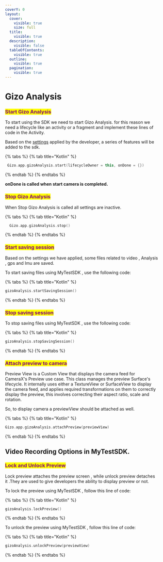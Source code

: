 ```yaml
---
coverY: 0
layout:
  cover:
    visible: true
    size: full
  title:
    visible: true
  description:
    visible: false
  tableOfContents:
    visible: true
  outline:
    visible: true
  pagination:
    visible: true
---
```


# Gizo Analysis

### <mark style="color:purple;">Start Gizo Analysis</mark>

To start using the SDK we need to start Gizo Analysis. for this reason we need a lifecycle like an activity or a fragment and implement these lines of code in the Activity.

Based on the [settings](app-options-setting/) applied by the developer, a series of features will be added to the sdk.

{% tabs %}
{% tab title="Kotlin" %}
```kotlin
 Gizo.app.gizoAnalysis.start(lifecycleOwner = this, onDone = {})
```
{% endtab %}
{% endtabs %}

**onDone is called when start camera is completed.**

### <mark style="color:purple;">Stop Gizo Analysis</mark>

When Stop Gizo Analysis is called all settings are inactive.&#x20;

{% tabs %}
{% tab title="Kotlin" %}
```kotlin
  Gizo.app.gizoAnalysis.stop()
```
{% endtab %}
{% endtabs %}

### <mark style="color:purple;">Start saving session</mark>

Based on the settings we have applied, some files related to video , Analysis , gps and Imu are saved.

To start saving files using MyTestSDK , use the following code:

{% tabs %}
{% tab title="Kotlin" %}
```kotlin
gizoAnalysis.startSavingSession() 
```
{% endtab %}
{% endtabs %}

### <mark style="color:purple;">Stop saving session</mark>

To stop saving files using MyTestSDK , use the following code:

{% tabs %}
{% tab title="Kotlin" %}
```kotlin
gizoAnalysis.stopSavingSession()
```
{% endtab %}
{% endtabs %}

### <mark style="color:purple;">Attach preview to camera</mark>

Preview View is a Custom View that displays the camera feed for CameraX's Preview use case. This class manages the preview Surface's lifecycle. It internally uses either a TextureView or SurfaceView to display the camera feed, and applies required transformations on them to correctly display the preview, this involves correcting their aspect ratio, scale and rotation.

So, to display camera a previewView should be attached as well.

{% tabs %}
{% tab title="Kotlin" %}
```kotlin
Gizo.app.gizoAnalysis.attachPreview(previewView)
```
{% endtab %}
{% endtabs %}

## Video Recording Options in MyTestSDK.

### <mark style="color:purple;">Lock and Unlock Preview</mark>

Lock preview attaches the preview screen , while unlock preview detaches it .They are used to give developers the ability to display preview or not.

To lock the preview using MyTestSDK , follow this line of code:

{% tabs %}
{% tab title="Kotlin" %}
```kotlin
gizoAnalysis.lockPreview()
```
{% endtab %}
{% endtabs %}

To unlock the preview using MyTestSDK , follow this line of code:

{% tabs %}
{% tab title="Kotlin" %}
```kotlin
gizoAnalysis.unlockPreview(previewView)
```
{% endtab %}
{% endtabs %}





